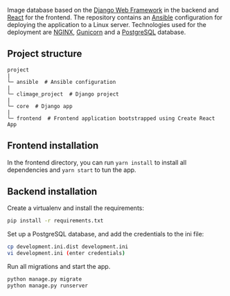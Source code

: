 Image database based on the [Django Web Framework](https://www.djangoproject.com/) in the backend and [React](https://reactjs.org/) for the frontend.
The repository contains an [Ansible](https://www.ansible.com/) configuration for deploying the application to a Linux server.
Technologies used for the deployment are [NGINX](https://www.nginx.com/), [Gunicorn](https://gunicorn.org/) and a [PostgreSQL](https://postgresql.org) database.

## Project structure

```
project
|
└─ ansible  # Ansible configuration 
|
└─ climage_project  # Django project
|
└─ core  # Django app
|
└─ frontend  # Frontend application bootstrapped using Create React App
```

## Frontend installation

In the frontend directory, you can run `yarn install` to install all dependencies
and `yarn start` to tun the app.


## Backend installation

Create a virtualenv and install the requirements:
```bash
pip install -r requirements.txt
```

Set up a PostgreSQL database, and add the credentials to the ini file:
```bash
cp development.ini.dist development.ini
vi development.ini (enter credentials)
```

Run all migrations and start the app.
```bash
python manage.py migrate
python manage.py runserver
```
